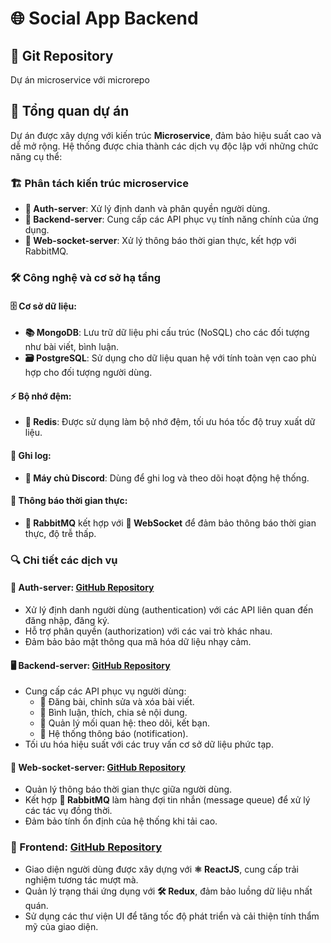 # 🌐 Social App Backend

## 📂 Git Repository
Dự án microservice với microrepo

## 📝 Tổng quan dự án
Dự án được xây dựng với kiến trúc **Microservice**, đảm bảo hiệu suất cao và dễ mở rộng. Hệ thống được chia thành các dịch vụ độc lập với những chức năng cụ thể:

### 🏗️ Phân tách kiến trúc microservice
- **🔑 Auth-server**: Xử lý định danh và phân quyền người dùng.
- **💾 Backend-server**: Cung cấp các API phục vụ tính năng chính của ứng dụng.
- **🔔 Web-socket-server**: Xử lý thông báo thời gian thực, kết hợp với RabbitMQ.

### 🛠️ Công nghệ và cơ sở hạ tầng
#### 🗄️ Cơ sở dữ liệu:
- **📚 MongoDB**: Lưu trữ dữ liệu phi cấu trúc (NoSQL) cho các đối tượng như bài viết, bình luận.
- **🗃️ PostgreSQL**: Sử dụng cho dữ liệu quan hệ với tính toàn vẹn cao phù hợp cho đối tượng người dùng.

#### ⚡ Bộ nhớ đệm:
- **🧠 Redis**: Được sử dụng làm bộ nhớ đệm, tối ưu hóa tốc độ truy xuất dữ liệu.

#### 📝 Ghi log:
- **📜 Máy chủ Discord**: Dùng để ghi log và theo dõi hoạt động hệ thống.

#### 📡 Thông báo thời gian thực:
- **🐇 RabbitMQ** kết hợp với **🔗 WebSocket** để đảm bảo thông báo thời gian thực, độ trễ thấp.

### 🔍 Chi tiết các dịch vụ
#### 🔐 **Auth-server**: [GitHub Repository](https://github.com/ducanhduocdochu/auth-social-network)
- Xử lý định danh người dùng (authentication) với các API liên quan đến đăng nhập, đăng ký.
- Hỗ trợ phân quyền (authorization) với các vai trò khác nhau.
- Đảm bảo bảo mật thông qua mã hóa dữ liệu nhạy cảm.

#### 🖥️ **Backend-server**: [GitHub Repository](https://github.com/ducanhduocdochu/logic-social-network)
- Cung cấp các API phục vụ người dùng:
  - 📝 Đăng bài, chỉnh sửa và xóa bài viết.
  - 💬 Bình luận, thích, chia sẻ nội dung.
  - 👥 Quản lý mối quan hệ: theo dõi, kết bạn.
  - 🔔 Hệ thống thông báo (notification).
- Tối ưu hóa hiệu suất với các truy vấn cơ sở dữ liệu phức tạp.

#### 🔔 **Web-socket-server**: [GitHub Repository](https://github.com/ducanhduocdochu/socket-server-social-network)
- Quản lý thông báo thời gian thực giữa người dùng.
- Kết hợp **🐇 RabbitMQ** làm hàng đợi tin nhắn (message queue) để xử lý các tác vụ đồng thời.
- Đảm bảo tính ổn định của hệ thống khi tải cao.

### 🎨 Frontend: [GitHub Repository](https://github.com/ducanhduocdochu/client-web-social-network)
- Giao diện người dùng được xây dựng với **⚛️ ReactJS**, cung cấp trải nghiệm tương tác mượt mà.
- Quản lý trạng thái ứng dụng với **🛠️ Redux**, đảm bảo luồng dữ liệu nhất quán.
- Sử dụng các thư viện UI để tăng tốc độ phát triển và cải thiện tính thẩm mỹ của giao diện.

